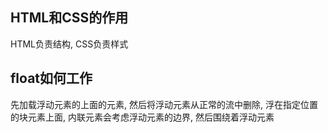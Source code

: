 ## HTML和CSS的作用
HTML负责结构, CSS负责样式

## float如何工作
先加载浮动元素的上面的元素, 然后将浮动元素从正常的流中删除, 浮在指定位置的块元素上面, 内联元素会考虑浮动元素的边界, 然后围绕着浮动元素

